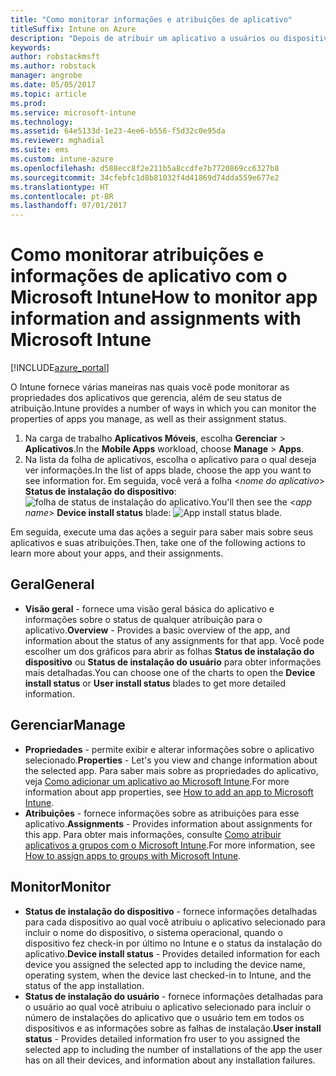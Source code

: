 ```yaml
---
title: "Como monitorar informações e atribuições de aplicativo"
titleSuffix: Intune on Azure
description: "Depois de atribuir um aplicativo a usuários ou dispositivos, use essas informações para ajudar a monitorar seu status."
keywords: 
author: robstackmsft
ms.author: robstack
manager: angrobe
ms.date: 05/05/2017
ms.topic: article
ms.prod: 
ms.service: microsoft-intune
ms.technology: 
ms.assetid: 64e5133d-1e23-4ee6-b556-f5d32c0e95da
ms.reviewer: mghadial
ms.suite: ems
ms.custom: intune-azure
ms.openlocfilehash: d588ecc8f2e211b5a8ccdfe7b7720869cc6327b8
ms.sourcegitcommit: 34cfebfc1d8b81032f4d41869d74dda559e677e2
ms.translationtype: HT
ms.contentlocale: pt-BR
ms.lasthandoff: 07/01/2017
---
```

# <span data-ttu-id="1c637-103">Como monitorar atribuições e informações de aplicativo com o Microsoft Intune</span><span class="sxs-lookup"><span data-stu-id="1c637-103">How to monitor app information and assignments with Microsoft Intune</span></span>
<a id="how-to-monitor-app-information-and-assignments-with-microsoft-intune" class="xliff"></a>

[!INCLUDE[azure_portal](./includes/azure_portal.md)]

<span data-ttu-id="1c637-104">O Intune fornece várias maneiras nas quais você pode monitorar as propriedades dos aplicativos que gerencia, além de seu status de atribuição.</span><span class="sxs-lookup"><span data-stu-id="1c637-104">Intune provides a number of ways in which you can monitor the properties of apps you manage, as well as their assignment status.</span></span>

1. <span data-ttu-id="1c637-105">Na carga de trabalho **Aplicativos Móveis**, escolha **Gerenciar** > **Aplicativos**.</span><span class="sxs-lookup"><span data-stu-id="1c637-105">In the **Mobile Apps** workload, choose **Manage** > **Apps**.</span></span>
2. <span data-ttu-id="1c637-106">Na lista da folha de aplicativos, escolha o aplicativo para o qual deseja ver informações.</span><span class="sxs-lookup"><span data-stu-id="1c637-106">In the list of apps blade, choose the app you want to see information for.</span></span> <span data-ttu-id="1c637-107">Em seguida, você verá a folha <*nome do aplicativo*> **Status de instalação do dispositivo**: ![folha de status de instalação do aplicativo.](./media/monitor-apps.png)</span><span class="sxs-lookup"><span data-stu-id="1c637-107">You'll then see the <*app name*> **Device install status** blade: ![App install status blade.](./media/monitor-apps.png)</span></span>

<span data-ttu-id="1c637-108">Em seguida, execute uma das ações a seguir para saber mais sobre seus aplicativos e suas atribuições.</span><span class="sxs-lookup"><span data-stu-id="1c637-108">Then, take one of the following actions to learn more about your apps, and their assignments.</span></span>

## <span data-ttu-id="1c637-109">Geral</span><span class="sxs-lookup"><span data-stu-id="1c637-109">General</span></span>
<a id="general" class="xliff"></a>

- <span data-ttu-id="1c637-110">**Visão geral** - fornece uma visão geral básica do aplicativo e informações sobre o status de qualquer atribuição para o aplicativo.</span><span class="sxs-lookup"><span data-stu-id="1c637-110">**Overview** - Provides a basic overview of the app, and information about the status of any assignments for that app.</span></span> <span data-ttu-id="1c637-111">Você pode escolher um dos gráficos para abrir as folhas **Status de instalação do dispositivo** ou **Status de instalação do usuário** para obter informações mais detalhadas.</span><span class="sxs-lookup"><span data-stu-id="1c637-111">You can choose one of the charts to open the **Device install status** or **User install status** blades to get more detailed information.</span></span>

## <span data-ttu-id="1c637-112">Gerenciar</span><span class="sxs-lookup"><span data-stu-id="1c637-112">Manage</span></span>
<a id="manage" class="xliff"></a>

- <span data-ttu-id="1c637-113">**Propriedades** - permite exibir e alterar informações sobre o aplicativo selecionado.</span><span class="sxs-lookup"><span data-stu-id="1c637-113">**Properties** - Let's you view and change information about the selected app.</span></span> <span data-ttu-id="1c637-114">Para saber mais sobre as propriedades do aplicativo, veja [Como adicionar um aplicativo ao Microsoft Intune](apps-add.md).</span><span class="sxs-lookup"><span data-stu-id="1c637-114">For more information about app properties, see [How to add an app to Microsoft Intune](apps-add.md).</span></span>
- <span data-ttu-id="1c637-115">**Atribuições** - fornece informações sobre as atribuições para esse aplicativo.</span><span class="sxs-lookup"><span data-stu-id="1c637-115">**Assignments** - Provides information about assignments for this app.</span></span> <span data-ttu-id="1c637-116">Para obter mais informações, consulte [Como atribuir aplicativos a grupos com o Microsoft Intune](apps-deploy.md).</span><span class="sxs-lookup"><span data-stu-id="1c637-116">For more information, see [How to assign apps to groups with Microsoft Intune](apps-deploy.md).</span></span>

## <span data-ttu-id="1c637-117">Monitor</span><span class="sxs-lookup"><span data-stu-id="1c637-117">Monitor</span></span>
<a id="monitor" class="xliff"></a>

- <span data-ttu-id="1c637-118">**Status de instalação do dispositivo** - fornece informações detalhadas para cada dispositivo ao qual você atribuiu o aplicativo selecionado para incluir o nome do dispositivo, o sistema operacional, quando o dispositivo fez check-in por último no Intune e o status da instalação do aplicativo.</span><span class="sxs-lookup"><span data-stu-id="1c637-118">**Device install status** - Provides detailed information for each device you assigned the selected app to including the device name, operating system, when the device last checked-in to Intune, and the status of the app installation.</span></span>
- <span data-ttu-id="1c637-119">**Status de instalação do usuário** - fornece informações detalhadas para o usuário ao qual você atribuiu o aplicativo selecionado para incluir o número de instalações do aplicativo que o usuário tem em todos os dispositivos e as informações sobre as falhas de instalação.</span><span class="sxs-lookup"><span data-stu-id="1c637-119">**User install status** - Provides detailed information fro user to you assigned the selected app to including the number of installations of the app the user has on all their devices, and information about any installation failures.</span></span>